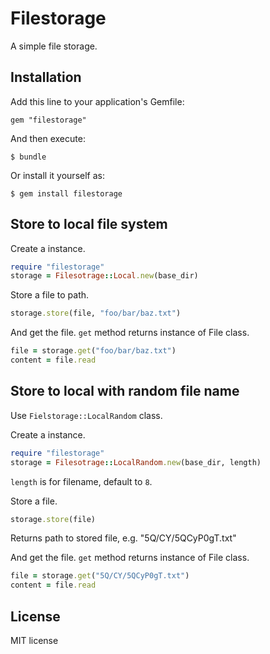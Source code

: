 # Filestorage

A simple file storage.

## Installation

Add this line to your application's Gemfile:

    gem "filestorage"

And then execute:

    $ bundle

Or install it yourself as:

    $ gem install filestorage

## Store to local file system

Create a instance.

```ruby
require "filestorage"
storage = Filesotrage::Local.new(base_dir)
```

Store a file to path.

```ruby
storage.store(file, "foo/bar/baz.txt")
```

And get the file. `get` method returns instance of File class.

```ruby
file = storage.get("foo/bar/baz.txt")
content = file.read
```

## Store to local with random file name

Use `Fielstorage::LocalRandom` class.

Create a instance.

```ruby
require "filestorage"
storage = Filesotrage::LocalRandom.new(base_dir, length)
```

`length` is for filename, default to `8`.

Store a file.

```ruby
storage.store(file)
```

Returns path to stored file, e.g. "5Q/CY/5QCyP0gT.txt"

And get the file. `get` method returns instance of File class.

```ruby
file = storage.get("5Q/CY/5QCyP0gT.txt")
content = file.read
```

## License

MIT license
